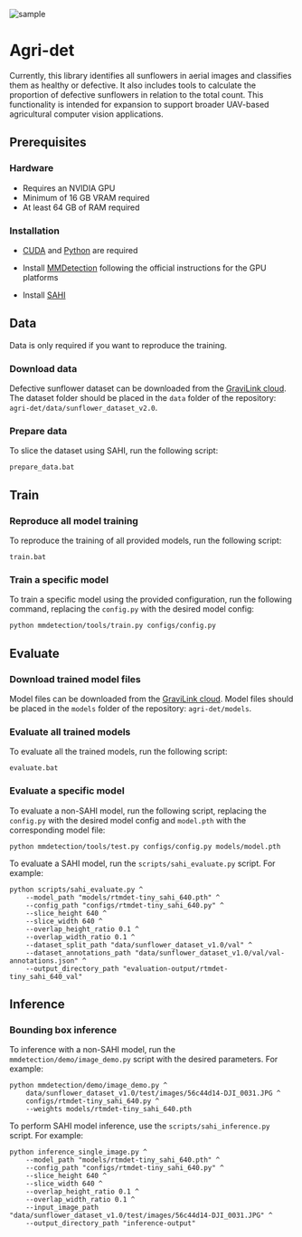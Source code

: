 ![sample](images/visuals.png)

# Agri-det

Currently, this library identifies all sunflowers in aerial images and classifies them as healthy or defective. It also includes tools to calculate the proportion of defective sunflowers in relation to the total count. This functionality is intended for expansion to support broader UAV-based agricultural computer vision applications.

## Prerequisites

### Hardware

- Requires an NVIDIA GPU
- Minimum of 16 GB VRAM required
- At least 64 GB of RAM required

### Installation

- [CUDA](https://developer.nvidia.com/cuda-downloads) and [Python](https://www.python.org/downloads/) are required

- Install [MMDetection](https://mmdetection.readthedocs.io/en/latest/get_started.html) following the official instructions for the GPU platforms

- Install [SAHI](https://github.com/obss/sahi?tab=readme-ov-file#installation)

## Data

Data is only required if you want to reproduce the training.

### Download data

Defective sunflower dataset can be downloaded from the [GraviLink cloud](https://cloud.gravilink.org/s/w884pcF4639etoF). The dataset folder should be placed in the `data` folder of the repository: `agri-det/data/sunflower_dataset_v2.0`.

### Prepare data

To slice the dataset using SAHI, run the following script:

```
prepare_data.bat
```

## Train

### Reproduce all model training

To reproduce the training of all provided models, run the following script:

```
train.bat
```

### Train a specific model

To train a specific model using the provided configuration, run the following command, replacing the `config.py` with the desired model config:

```
python mmdetection/tools/train.py configs/config.py
```

## Evaluate

### Download trained model files

Model files can be downloaded from the [GraviLink cloud](https://cloud.gravilink.org/s/NaimEt7oKQDfrwt). Model files should be placed in the `models` folder of the repository: `agri-det/models`.

### Evaluate all trained models

To evaluate all the trained models, run the following script:

```
evaluate.bat
```

### Evaluate a specific model

To evaluate a non-SAHI model, run the following script, replacing the `config.py` with the desired model config and `model.pth` with the corresponding model file:

```
python mmdetection/tools/test.py configs/config.py models/model.pth
```

To evaluate a SAHI model, run the `scripts/sahi_evaluate.py` script. For example:

```
python scripts/sahi_evaluate.py ^
    --model_path "models/rtmdet-tiny_sahi_640.pth" ^
    --config_path "configs/rtmdet-tiny_sahi_640.py" ^
    --slice_height 640 ^
    --slice_width 640 ^
    --overlap_height_ratio 0.1 ^
    --overlap_width_ratio 0.1 ^
    --dataset_split_path "data/sunflower_dataset_v1.0/val" ^
    --dataset_annotations_path "data/sunflower_dataset_v1.0/val/val-annotations.json" ^
    --output_directory_path "evaluation-output/rtmdet-tiny_sahi_640_val"
```

## Inference

### Bounding box inference

To inference with a non-SAHI model, run the `mmdetection/demo/image_demo.py` script with the desired parameters. For example:

```
python mmdetection/demo/image_demo.py ^
    data/sunflower_dataset_v1.0/test/images/56c44d14-DJI_0031.JPG ^
    configs/rtmdet-tiny_sahi_640.py ^
    --weights models/rtmdet-tiny_sahi_640.pth
```

To perform SAHI model inference, use the `scripts/sahi_inference.py` script. For example:

```
python inference_single_image.py ^
    --model_path "models/rtmdet-tiny_sahi_640.pth" ^
    --config_path "configs/rtmdet-tiny_sahi_640.py" ^
    --slice_height 640 ^
    --slice_width 640 ^
    --overlap_height_ratio 0.1 ^
    --overlap_width_ratio 0.1 ^
    --input_image_path "data/sunflower_dataset_v1.0/test/images/56c44d14-DJI_0031.JPG" ^
    --output_directory_path "inference-output"
```